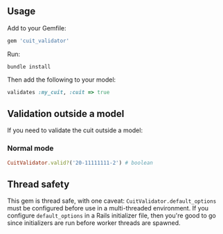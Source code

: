 ## Usage

Add to your Gemfile:

```ruby
gem 'cuit_validator'
```

Run:

```
bundle install
```

Then add the following to your model:

```ruby
validates :my_cuit, :cuit => true
```

## Validation outside a model

If you need to validate the cuit outside a model:

### Normal mode

```ruby
CuitValidator.valid?('20-11111111-2') # boolean
```

## Thread safety

This gem is thread safe, with one caveat: `CuitValidator.default_options` must be configured before use in a multi-threaded environment. If you configure `default_options` in a Rails initializer file, then you're good to go since initializers are run before worker threads are spawned.
